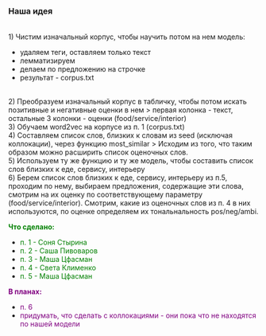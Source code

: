 ### Наша идея
<br /> 1) Чистим изначальный корпус, чтобы научить потом на нем модель: 
  * удаляем теги, оставляем только текст
  * лемматизируем
  * делаем по предложению на строчке
  * результат - corpus.txt

<br />
2) Преобразуем изначальный корпус в табличку, чтобы потом искать позитивные и негативные оценки в нем
> первая колонка - текст, остальные 3 колонки - оценки (food/service/interior)

<br />
3) Обучаем word2vec на корпусе из п. 1 (corpus.txt)

<br />
4) Составляем список слов, близких к словам из seed (исключая коллокации), через функцию most_similar
> Исходим из того, что таким образом можно расширить список оценочных слов.

<br />
5) Используем ту же функцию и ту же модель, чтобы составить список слов близких к еде, сервису, интерьеру

<br />
6) Берем список слов близких к еде, сервису, интерьеру из п.5, проходим по нему, выбираем предложения, содержащие эти слова, смотрим на их оценку по соответствующему параметру (food/service/interior). Смотрим, какие из оценочных слов из п. 4 в них используются, по оценке определяем их тональнальность pos/neg/ambi.



<span style="color:green">**Что сделано:**</span>
* <span style="color:green"> п. 1 - Соня Стырина </span>
* <span style="color:green"> п. 2 - Саша Пивоваров </span>
* <span style="color:green"> п. 3 - Маша Цфасман </span>
* <span style="color:green"> п. 4 - Света Клименко </span>
* <span style="color:green"> п. 5 - Маша Цфасман </span>

<span style="color:purple">**В планах:**</span>
* <span style="color:purple">п. 6 </span>
* <span style="color:purple">придумать, что сделать с коллокациями - они пока что не находятся по нашей модели</span>



